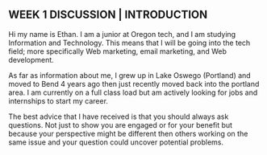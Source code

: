 ## WEEK 1 DISCUSSION | INTRODUCTION

Hi my name is Ethan. I am a junior at Oregon tech, and I am studying Information and Technology. This means that I will be going into the tech field; more specifically Web marketing, email marketing, and Web development. 

As far as information about me, I grew up in Lake Oswego (Portland) and moved to Bend 4 years ago then just recently moved back into the portland area. I am currently on a full class load but am actively looking for jobs and internships to start my career. 

The best advice that I have received is that you should always ask questions. Not just to show you are engaged or for your benefit but because your perspective might be different then others working on the same issue and your question could uncover potential problems. 